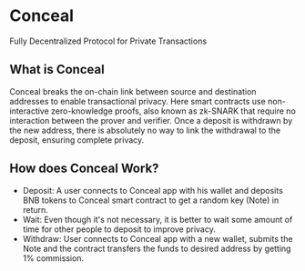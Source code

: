 Conceal
==================
Fully Decentralized Protocol for Private Transactions 

## What is Conceal
Conceal breaks the on-chain link between source and destination addresses to enable transactional privacy. Here smart contracts use non-interactive zero-knowledge proofs, also known as zk-SNARK that require no interaction between the prover and verifier. Once a deposit is withdrawn by the new address, there is absolutely no way to link the withdrawal to the deposit, ensuring complete privacy.

## How does Conceal Work?
- Deposit: A user connects to Conceal app with his wallet and deposits BNB tokens to Conceal smart contract to get a random key (Note) in return.
- Wait: Even though it's not necessary, it is better to wait some amount of time for other people to deposit to improve privacy.
- Withdraw: User connects to Conceal app with a new wallet, submits the Note and the contract transfers the funds to desired address by getting 1% commission.

